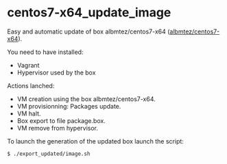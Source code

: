 # centos7-x64_update_image
Easy and automatic update of box albmtez/centos7-x64 ([albmtez/centos7-x64](https://app.vagrantup.com/albmtez/boxes/centos7-x64)).

You need to have installed:
- Vagrant
- Hypervisor used by the box

Actions lanched:
- VM creation using the box albmtez/centos7-x64.
- VM provisionning: Packages update.
- VM halt.
- Box export to file package.box.
- VM remove from hypervisor.

To launch the generation of the updated box launch the script:
```
$ ./export_updated/image.sh
```